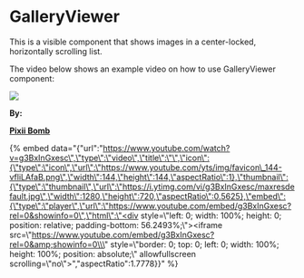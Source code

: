 # GalleryViewer

This is a visible component that shows images in a center-locked, horizontally scrolling list.

The video below shows an example video on how to use GalleryViewer component:

![](https://i1.wp.com/AppyBuilder.com/img/pixiibomb3.png)

**By:** 

[**Pixii Bomb**](http://community.appybuilder.com/t/admob-component-monetize-your-app-using-an-admob-banner-make-money/1313)

{% embed data="{\"url\":\"https://www.youtube.com/watch?v=g3BxInGxesc\",\"type\":\"video\",\"title\":\"\",\"icon\":{\"type\":\"icon\",\"url\":\"https://www.youtube.com/yts/img/favicon\_144-vfliLAfaB.png\",\"width\":144,\"height\":144,\"aspectRatio\":1},\"thumbnail\":{\"type\":\"thumbnail\",\"url\":\"https://i.ytimg.com/vi/g3BxInGxesc/maxresdefault.jpg\",\"width\":1280,\"height\":720,\"aspectRatio\":0.5625},\"embed\":{\"type\":\"player\",\"url\":\"https://www.youtube.com/embed/g3BxInGxesc?rel=0&showinfo=0\",\"html\":\"<div style=\\\"left: 0; width: 100%; height: 0; position: relative; padding-bottom: 56.2493%;\\\"><iframe src=\\\"https://www.youtube.com/embed/g3BxInGxesc?rel=0&amp;showinfo=0\\\" style=\\\"border: 0; top: 0; left: 0; width: 100%; height: 100%; position: absolute;\\\" allowfullscreen scrolling=\\\"no\\\"></iframe></div>\",\"aspectRatio\":1.7778}}" %}

